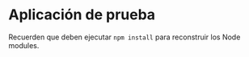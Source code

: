 # Aplicación de prueba

Recuerden que deben ejecutar `npm install` para reconstruir los Node modules.
